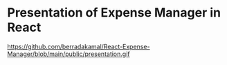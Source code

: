# Presentation of Expense Manager in React

https://github.com/berradakamal/React-Expense-Manager/blob/main/public/presentation.gif
